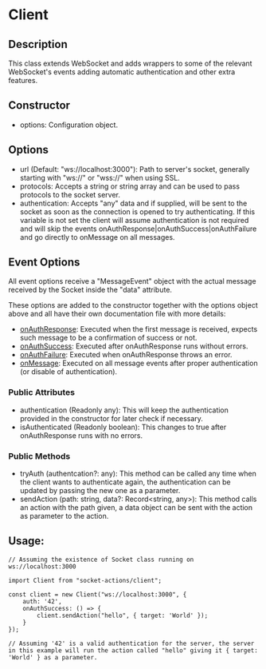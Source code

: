 # Client

## Description

This class extends WebSocket and adds wrappers to some of the relevant WebSocket's events adding automatic authentication and other extra features.

## Constructor

- options: Configuration object.

## Options

- url (Default: "ws://localhost:3000"): Path to server's socket, generally starting with "ws://" or "wss://" when using SSL.
- protocols: Accepts a string or string array and can be used to pass protocols to the socket server.
- authentication: Accepts "any" data and if supplied, will be sent to the socket as soon as the connection is opened to try authenticating. If this variable is not set the client will assume authentication is not required and will skip the events onAuthResponse|onAuthSuccess|onAuthFailure and go directly to onMessage on all messages.

## Event Options

All event options receive a "MessageEvent" object with the actual message received by the Socket inside the "data" attribute.

These options are added to the constructor together with the options object above and all have their own documentation file with more details:

- [onAuthResponse](/docs/clientEvents/onAuthResponse.md): Executed when the first message is received, expects such message to be a confirmation of success or not.
- [onAuthSuccess](/docs/clientEvents/onAuthSuccess.md): Executed after onAuthResponse runs without errors.
- [onAuthFailure](/docs/clientEvents/onAuthFailure.md): Executed when onAuthResponse throws an error.
- [onMessage](/docs/clientEvents/onMessage.md): Executed on all message events after proper authentication (or disable of authentication).

### Public Attributes

- authentication (Readonly any): This will keep the authentication provided in the constructor for later check if necessary.
- isAuthenticated (Readonly boolean): This changes to true after onAuthResponse runs with no errors.

### Public Methods

- tryAuth (authentcation?: any): This method can be called any time when the client wants to authenticate again, the authentication can be updated by passing the new one as a parameter.
- sendAction (path: string, data?: Record\<string, any>): This method calls an action with the path given, a data object can be sent with the action as parameter to the action.

## Usage:

```
// Assuming the existence of Socket class running on ws://localhost:3000

import Client from "socket-actions/client";

const client = new Client("ws://localhost:3000", {
    auth: '42',
    onAuthSuccess: () => {
        client.sendAction("hello", { target: 'World' });
    }
});

// Assuming '42' is a valid authentication for the server, the server in this example will run the action called "hello" giving it { target: 'World' } as a parameter.
```
